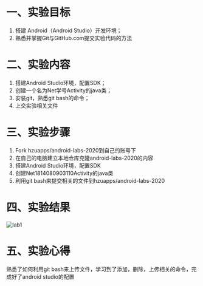 # 一、实验目标
1. 搭建 Android（Android Studio）开发环境；
2. 熟悉并掌握Git与GitHub.com提交实验代码的方法 

# 二、实验内容
1. 搭建Android Studio环境，配置SDK；
2. 创建一个名为Net学号Activity的java类；
3. 安装git，熟悉git bash的命令；
4. 上交实验相关文件

# 三、实验步骤
1. Fork hzuapps/android-labs-2020到自己的账号下
2. 在自己的电脑建立本地仓库克隆android-labs-2020的内容
3. 搭建Android Studio环境，配置SDK
4. 创建Net1814080903110Activity的java类
5. 利用git bash来提交相关的文件到hzuapps/android-labs-2020

# 四、实验结果
![lab1](https://raw.githubusercontent.com/xyl123580/android-labs-2020/master/students/net1814080903110/lab1.png)

# 五、实验心得
熟悉了如何利用git bash来上传文件，学习到了添加，删除，上传相关的命令，完成好了android studio的配置
